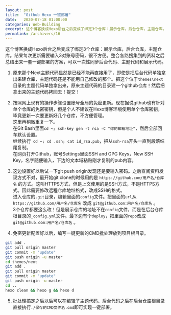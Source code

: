 ```yaml
---
layout: post
title:  "Github Hexo 一键部署"
date:   2020-07-18 01:00:00
categories: Web-Building
excerpt: 这个博客换成Hexo后台之后变成了绑定3个仓库：展示仓库，后台仓库，主题仓库。结果每次更新需要输入3个密码，很不方便。整合各路搜集到的资料之后总结出来一套一键部署的方案，可以一次性同步后台代码、主题代码和展示代码。
permalink: /archivers/16
---
```


这个博客换成Hexo后台之后变成了绑定3个仓库：展示仓库，后台仓库，主题仓库。结果每次更新需要输入3对账号密码，很不方便。整合各路搜集到的资料之后总结出来一套一键部署的方案，可以一次性同步后台代码、主题代码和展示代码。

1. 原来那个Next主题代码显然是已经不能再直接用了，即使是把后台代码单独拿出来建仓库，主题代码还是不能用自己修改的那个。把这个位于```themes\next```目录的主题代码单独拿出来，原来主题代码的目录建一个github仓库！然后把拿出来的主题代码拷回去！提交！

2. 按照网上现有的操作步骤设置账号全局的免密更新。现在据说github也有针对单个仓库的免密密钥，但是个人不建议在Hexo博客环境使用单个仓库密钥，毕竟更新一次要更新好几个仓库，不方便管理。<br>
这里再稍微重复一下。<br>
在Git Bash里面```cd ~; ssh-key gen -t rsa -C "你的邮箱地址"```，然后全部回车默认设置。<br>
继续执行``` cd ~; cd .ssh; cat id_rsa.pub```，把从```ssh-rsa```开头一直到段落结尾复制。<br>
在网页打开Github，账号Settings里面SSH and GPG Keys，New SSH Key，名字随便输入，下边的文本域粘贴刚才复制的pub内容。

3. 这边设置好以后试一下git push origin发现还是要输入密码。之后查阅资料发现方式不对，最开始git clone的时候用的是 ```https://github.com/用户名/仓库名``` 的方式。这叫HTTPS方式，但是上文使用的是SSH方式，不是HTTPS方式。因此需要修改远程仓库地址格式，改成SSH的格式。<br>
进入仓库的```.git```目录，编辑里面的```config```文件。把里面的```url```从 ```https://github.com/用户名/仓库名``` 改成 ```git@github.com:用户名/仓库名``` 。<br>
3个仓库都要这么改！但是展示仓库的地址不在```config```文件，而是在后台仓库根目录的```_config.yml```文件。最下边有个```deploy```，把里面的```repo```改成 ```git@github.com:用户名/仓库名``` 。

4. 免密更新配置好以后，编写一键更新的CMD批处理放到项目根目录。
```bash
git add .
git pull origin master
git commit -m "update"
git push origin -u master
cd themes/next
git add .
git pull origin master
git commit -m "update"
git push origin -u master
cd ..
hexo clean && hexo g && hexo d
```


5. 批处理搞定之后以后可以在编辑了主题代码、后台代码之后在后台仓库根目录直接执行```./保存的CMD文件名.cmd```即可实现一键部署。